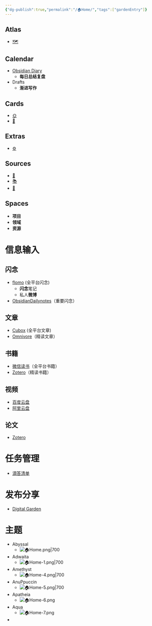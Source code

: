 ```yaml
---
{"dg-publish":true,"permalink":"/🏠Home/","tags":["gardenEntry"]}
---
```



## Atlas

- [🗺️](https://gentle-cupcake-fe5e81.netlify.app/404)

## Calendar

- [Obsidian Diary](obsidian://advanced-uri?daily=true&mode=append)
    - **每日总结复盘**
- Drafts
    - **渐进写作**

## Cards

- [🌞️](https://gentle-cupcake-fe5e81.netlify.app/404)
- [🌲️](https://gentle-cupcake-fe5e81.netlify.app/404)

## Extras

- [⚙️](https://gentle-cupcake-fe5e81.netlify.app/404)

## Sources

- [🎥️](https://gentle-cupcake-fe5e81.netlify.app/404)
- [📚️](https://gentle-cupcake-fe5e81.netlify.app/404)
- [📰️](https://gentle-cupcake-fe5e81.netlify.app/404)

## Spaces

- **项目**
- **领域**
- **资源**

# 信息输入

## 闪念

- [flomo](https://v.flomoapp.com/mine) (全平台闪念)
    - **闪念**笔记
    - 私人**微博**
- [ObsidianDailynotes](obsidian://advanced-uri?daily=true&mode=append)（重要闪念）

## 文章

- [Cubox](https://cubox.pro/my/all) (全平台文章)
- [Omnivore](https://omnivore.app/home)（精读文章）

## 书籍

- [微信读书](https://weread.qq.com/web/shelf)（全平台书籍）
- [Zotero](https://gentle-cupcake-fe5e81.netlify.app/404)（精读书籍）

## 视频

- [百度云盘](https://pan.baidu.com/disk/main#/index?category=all)
- [阿里云盘](https://www.aliyundrive.com/drive)

## 论文

- [Zotero](https://gentle-cupcake-fe5e81.netlify.app/404)

# 任务管理

- [滴答清单](https://www.dida365.com/webapp/#q/all/tasks)

# 发布分享

- [Digital Garden](https://digital-garden-n0q.pages.dev/)

# 主题
- Abyssal
	- ![🏠Home.png|700](/img/user/Media/Assets/%F0%9F%8F%A0Home.png)
- Adwaita
	- ![🏠Home-1.png|700](/img/user/Media/Assets/%F0%9F%8F%A0Home-1.png)
- Amethyst
	- ![🏠Home-4.png|700](/img/user/Media/Assets/%F0%9F%8F%A0Home-4.png)
- AnuPpuccin
	- ![🏠Home-5.png|700](/img/user/Media/Assets/%F0%9F%8F%A0Home-5.png)
- Apatheia
	- ![🏠Home-6.png](/img/user/Media/Assets/%F0%9F%8F%A0Home-6.png)
- Aqua
	- ![🏠Home-7.png](/img/user/Media/Assets/%F0%9F%8F%A0Home-7.png)
- 



